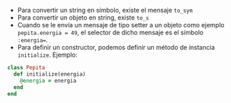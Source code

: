 * Para convertir un string en símbolo, existe el mensaje `to_sym`
* Para convertir un objeto en string, existe `to_s`
* Cuando se le envía un mensaje de tipo setter a un objeto como ejemplo `pepita.energia = 49`,  el selector de dicho mensaje es el símbolo `:energia=`.
* Para definir un constructor, podemos definir un método de instancia `initialize`. Ejemplo:

```ruby
class Pepita
  def initialize(energia)
    @energia = energia
  end
end
```
